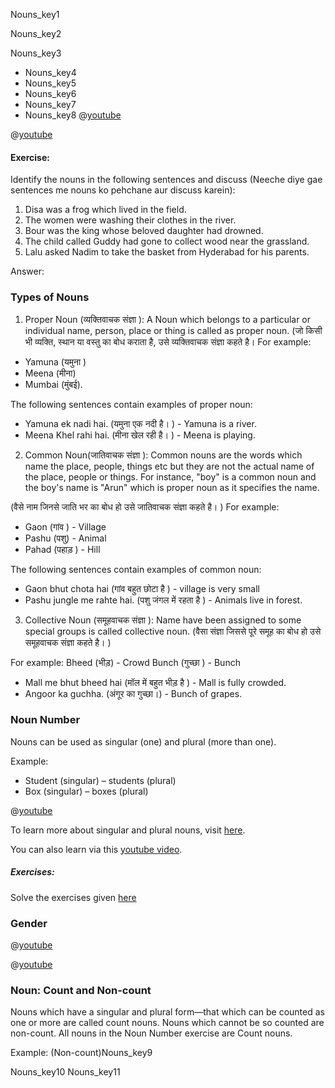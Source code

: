 Nouns_key1


Nouns_key2


Nouns_key3
* Nouns_key4
* Nouns_key5
* Nouns_key6
* Nouns_key7
* Nouns_key8
@[youtube](YqBs1MtNqeE)

@[youtube]()

#### Exercise:
Identify the nouns in the following sentences and discuss (Neeche diye gae sentences me nouns ko pehchane aur discuss karein):
1. Disa was a frog which lived in the field.
2. The women were washing their clothes in the river.
3. Bour was the king whose beloved daughter had drowned.
4. The child called Guddy had gone to collect wood near the grassland.
5. Lalu asked Nadim to take the basket from Hyderabad for his parents.

Answer:


### Types of Nouns
1. Proper Noun (व्यक्तिवाचक संज्ञा ):
A Noun which belongs to a particular or individual name, person, place or thing is called as proper noun.
(जो किसी भी व्यक्ति, स्थान या वस्तु का बोध कराता है, उसे व्यक्तिवाचक संज्ञा  कहते है। 
For example:
* Yamuna (यमुना )
* Meena (मीना)
* Mumbai (मुंबई).

The following sentences contain examples of proper noun: 
* Yamuna ek nadi hai. (यमुना एक नदी है। ) - Yamuna is a river.
* Meena Khel rahi hai. (मीना खेल रही है। ) - Meena is playing.

2. Common Noun(जातिवाचक संज्ञा ):
Common nouns are the words which name the place, people, things etc but they are not the actual name of the place, people or things. For instance, "boy" is a common noun and the boy's name is "Arun" which is proper noun as it specifies the name.

(वैसे नाम जिनसे जाति भर का बोध हो उसे  जातिवाचक संज्ञा कहते है। )
For example:
* Gaon (गांव ) - Village
* Pashu (पशु) - Animal
* Pahad (पहाड़ ) - Hill

The following sentences contain examples of common noun: 
* Gaon bhut chota hai (गांव बहुत छोटा है ) - village is very small
* Pashu jungle me rahte hai. (पशु जंगल में रहता है ) - Animals live in forest.

3. Collective Noun (समूहवाचक संज्ञा ):
Name have been assigned to some special groups is called collective noun.
(वैसा संज्ञा जिससे पूरे समूह का बोध हो उसे समूहवाचक संज्ञा कहते है। )

For example:
Bheed (भीड़) - Crowd
Bunch (गुच्छा ) - Bunch

* Mall me bhut bheed hai (मॉल में बहुत भीड़ है ) - Mall is fully crowded.
* Angoor ka guchha. (अंगूर का गुच्छा।) - Bunch of grapes.


### Noun Number
Nouns can be used as singular (one) and plural (more than one).

Example: 
* Student (singular) – students (plural)
* Box (singular) – boxes (plural)

@[youtube](IbyOkex9qtA)

To learn more about singular and plural nouns, visit [here](https://www.successcds.net/learn-english/singular-and-plural-nouns-definition-list-examples-exercises.html).

You can also learn via this [youtube video](https://youtu.be/ah-rDTTL_2s).

##### Exercises:
Solve the exercises given [here](https://www.myenglishpages.com/site_php_files/grammar-exercise-plural.php)

### Gender

@[youtube](8dZagkF80HI)

@[youtube](ED45vL7KNW0)


### Noun: Count and Non-count

Nouns which have a singular and plural form—that which can be counted as one or more are called count nouns. Nouns which cannot be so counted are non-count.
All nouns in the Noun Number exercise are Count nouns.

Example: (Non-count)Nouns_key9


Nouns_key10
Nouns_key11
